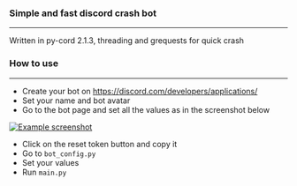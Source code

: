 ### Simple and fast discord crash bot

---

<p> Written in py-cord 2.1.3, threading and grequests for quick crash </p>

### How to use

---
- Create your bot on https://discord.com/developers/applications/
- Set your name and bot avatar
- Go to the bot page and set all the values as in the screenshot below

<a href="https://media.discordapp.net/attachments/1016297019184263208/1017793788258811975/unknown.png">
    <img src="https://media.discordapp.net/attachments/1016297019184263208/1017793788258811975/unknown.png" alt = "Example screenshot" title = "Example">
</a>

- Click on the reset token button and copy it
- Go to `bot_config.py`
- Set your values
- Run `main.py`
